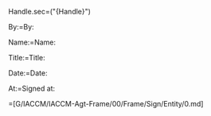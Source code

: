 Handle.sec=("{Handle}")

By:=By:

Name:=Name:

Title:=Title:

Date:=Date:

At:=Signed at:

=[G/IACCM/IACCM-Agt-Frame/00/Frame/Sign/Entity/0.md]
